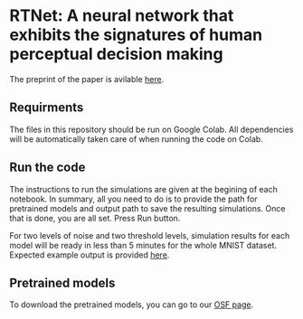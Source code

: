 # RTNet: A neural network that exhibits the signatures of human perceptual decision making
The preprint of the paper is avilable [here](https://www.biorxiv.org/content/10.1101/2022.08.23.505015v2.abstract).

## Requirments
The files in this repository should be run on Google Colab. All dependencies will be automatically taken care of when running the code on Colab. 

## Run the code
The instructions to run the simulations are given at the begining of each notebook. In summary, all you need to do is to provide the path for pretrained models and output path to save the resulting simulations. Once that is done, you are all set. Press Run button. 

For two levels of noise and two threshold levels, simulation results for each model will be ready in less than 5 minutes for the whole MNIST dataset. Expected example output is provided [here](https://github.com/frafiei3/RTNet/blob/main/RTNet_simulation_example.csv).

## Pretrained models
To download the pretrained models, you can go to our [OSF page](https://osf.io/akwty/). 


